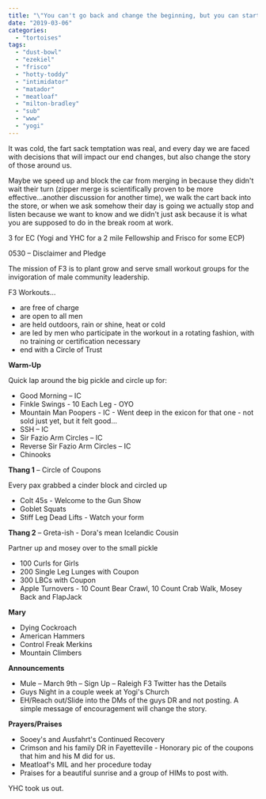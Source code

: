 ```yaml
---
title: "\"You can't go back and change the beginning, but you can start where you are and change the ending.\" - C.S. Lewis"
date: "2019-03-06"
categories: 
  - "tortoises"
tags: 
  - "dust-bowl"
  - "ezekiel"
  - "frisco"
  - "hotty-toddy"
  - "intimidator"
  - "matador"
  - "meatloaf"
  - "milton-bradley"
  - "sub"
  - "www"
  - "yogi"
---
```


It was cold, the fart sack temptation was real, and every day we are faced with decisions that will impact our end changes, but also change the story of those around us.

Maybe we speed up and block the car from merging in because they didn't wait their turn (zipper merge is scientifically proven to be more effective...another discussion for another time), we walk the cart back into the store, or when we ask somehow their day is going we actually stop and listen because we want to know and we didn't just ask because it is what you are supposed to do in the break room at work.

3 for EC (Yogi and YHC for a 2 mile Fellowship and Frisco for some ECP)

0530 – Disclaimer and Pledge

The mission of F3 is to plant grow and serve small workout groups for the invigoration of male community leadership.

F3 Workouts…

- are free of charge
- are open to all men
- are held outdoors, rain or shine, heat or cold
- are led by men who participate in the workout in a rotating fashion, with no training or certification necessary
- end with a Circle of Trust

**Warm-Up**

Quick lap around the big pickle and circle up for:

- Good Morning – IC
- Finkle Swings - 10 Each Leg - OYO
- Mountain Man Poopers - IC - Went deep in the exicon for that one - not sold just yet, but it felt good...
- SSH – IC
- Sir Fazio Arm Circles – IC
- Reverse Sir Fazio Arm Circles – IC
- Chinooks

**Thang 1** – Circle of Coupons

Every pax grabbed a cinder block and circled up

- Colt 45s - Welcome to the Gun Show
- Goblet Squats
- Stiff Leg Dead Lifts - Watch your form

**Thang 2** – Greta-ish - Dora's mean Icelandic Cousin

Partner up and mosey over to the small pickle

- 100 Curls for Girls
- 200 Single Leg Lunges with Coupon
- 300 LBCs with Coupon
- Apple Turnovers - 10 Count Bear Crawl, 10 Count Crab Walk, Mosey Back and FlapJack

**Mary**

- Dying Cockroach
- American Hammers
- Control Freak Merkins
- Mountain Climbers

**Announcements**

- Mule – March 9th – Sign Up – Raleigh F3 Twitter has the Details
- Guys Night in a couple week at Yogi's Church
- EH/Reach out/Slide into the DMs of the guys DR and not posting. A simple message of encouragement will change the story.

**Prayers/Praises**

- Sooey's and Ausfahrt's Continued Recovery
- Crimson and his family DR in Fayetteville - Honorary pic of the coupons that him and his M did for us.
- Meatloaf's MIL and her procedure today
- Praises for a beautiful sunrise and a group of HIMs to post with.

YHC took us out.
